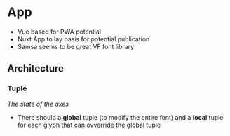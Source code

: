 # App

- Vue based for PWA potential
- Nuxt App to lay basis for potential publication
- Samsa seems to be great VF font library

## Architecture

### Tuple
*The state of the axes*
- There should a **global** tuple (to modify the entire font) and a **local** tuple for each glyph that can ovverride the global tuple